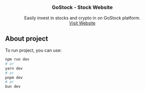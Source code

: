 <div align="center">
  <h3 align="center">GoStock - Stock Website</h3>

  <p align="center">
    Easily invest in stocks and crypto in on GoStock platform.
    <br />
    <a href="https://gostock.netlify.app/">Visit Website</a>
  </p>
</div>


## About project

To run project, you can use:

```bash
npm run dev
# or
yarn dev
# or
pnpm dev
# or
bun dev
```
